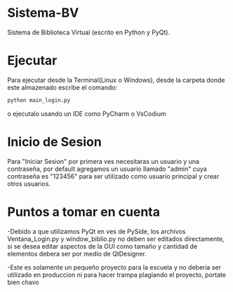 # Sistema-BV
Sistema de Biblioteca Virtual (escrito en Python y PyQt).

# Ejecutar 
Para ejecutar desde la Terminal(Linux o Windows), desde la carpeta donde este almazenado escribe el comando:
```bash
python main_login.py
```
o ejecutalo usando un IDE como PyCharm o VsCodium

# Inicio de Sesion
Para "Iniciar Sesion" por primera ves necesitaras un usuario y una contraseña, por default agregamos un usuario llamado "admin" cuya contraseña es "123456" para ser utilizado como usuario principal y crear otros usuarios.

# Puntos a tomar en cuenta
-Debido a que utilizamos PyQt en ves de PySide, los archivos Ventana_Login.py y window_biblio.py no deben ser editados directamente, si se desea editar aspectos de la GUI como tamaño y cantidad de elementos debera ser por medio de QtDesigner.

-Este es solamente un pequeño proyecto para la escuela y no deberia ser utilizado en produccion ni para hacer trampa plagiando el proyecto, portate bien chavo
